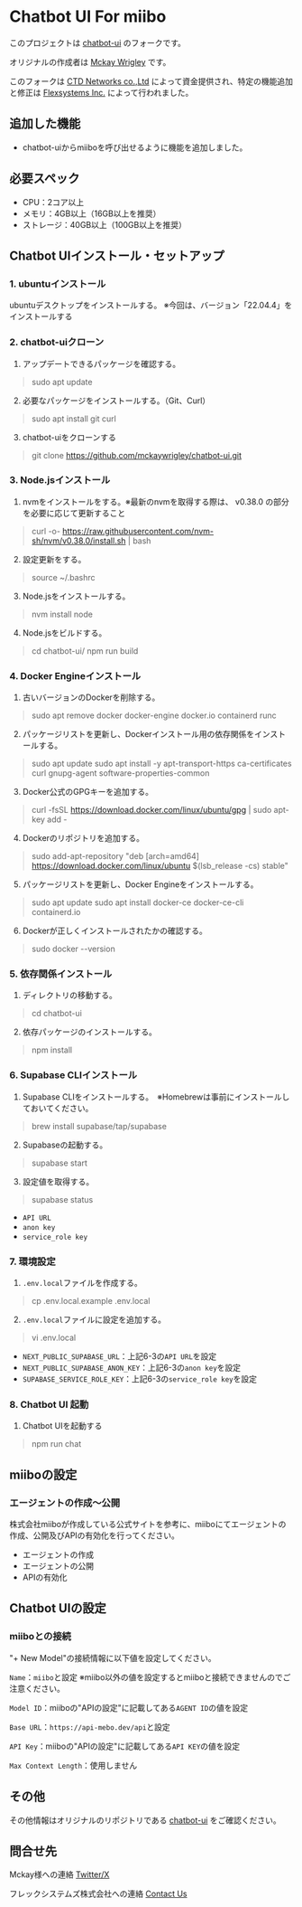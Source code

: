 # Chatbot UI For miibo

このプロジェクトは [chatbot-ui](https://github.com/mckaywrigley/chatbot-ui) のフォークです。

オリジナルの作成者は [Mckay Wrigley](https://github.com/mckaywrigley) です。

このフォークは [CTD Networks co.,Ltd](https://ctd.co.jp/) によって資金提供され、特定の機能追加と修正は [Flexsystems Inc.](https://www.flexsystems-inc.com/) によって行われました。

## 追加した機能
- chatbot-uiからmiiboを呼び出せるように機能を追加しました。

## 必要スペック
- CPU：2コア以上
- メモリ：4GB以上（16GB以上を推奨）
- ストレージ：40GB以上（100GB以上を推奨）

## Chatbot UIインストール・セットアップ

### 1. ubuntuインストール
ubuntuデスクトップをインストールする。
※今回は、バージョン「22.04.4」をインストールする

### 2. chatbot-uiクローン
1. アップデートできるパッケージを確認する。
> sudo apt update

2. 必要なパッケージをインストールする。（Git、Curl）
> sudo apt install git curl

3. chatbot-uiをクローンする
> git clone https://github.com/mckaywrigley/chatbot-ui.git

### 3. Node.jsインストール
1. nvmをインストールをする。※最新のnvmを取得する際は、 v0.38.0 の部分を必要に応じて更新すること
> curl -o- https://raw.githubusercontent.com/nvm-sh/nvm/v0.38.0/install.sh | bash

2. 設定更新をする。
> source ~/.bashrc

3. Node.jsをインストールする。
> nvm install node

4. Node.jsをビルドする。
> cd chatbot-ui/
> npm run build

### 4. Docker Engineインストール
1. 古いバージョンのDockerを削除する。
> sudo apt remove docker docker-engine docker.io containerd runc

2. パッケージリストを更新し、Dockerインストール用の依存関係をインストールする。
> sudo apt update
> sudo apt install -y apt-transport-https ca-certificates curl gnupg-agent software-properties-common

3. Docker公式のGPGキーを追加する。
> curl -fsSL https://download.docker.com/linux/ubuntu/gpg | sudo apt-key add -

4. Dockerのリポジトリを追加する。
> sudo add-apt-repository "deb [arch=amd64] https://download.docker.com/linux/ubuntu $(lsb_release -cs) stable"

5. パッケージリストを更新し、Docker Engineをインストールする。
> sudo apt update
> sudo apt install docker-ce docker-ce-cli containerd.io

6. Dockerが正しくインストールされたかの確認する。
> sudo docker --version

### 5. 依存関係インストール
1. ディレクトリの移動する。
> cd chatbot-ui

2. 依存パッケージのインストールする。
> npm install

### 6. Supabase CLIインストール
1. Supabase CLIをインストールする。　※Homebrewは事前にインストールしておいてください。
> brew install supabase/tap/supabase

2. Supabaseの起動する。
> supabase start

3. 設定値を取得する。
> supabase status
- `API URL`
- `anon key`
- `service_role key`

### 7. 環境設定
1. `.env.local`ファイルを作成する。
> cp .env.local.example .env.local

2. `.env.local`ファイルに設定を追加する。
> vi .env.local

- `NEXT_PUBLIC_SUPABASE_URL`：上記6-3の`API URL`を設定
- `NEXT_PUBLIC_SUPABASE_ANON_KEY`：上記6-3の`anon key`を設定
- `SUPABASE_SERVICE_ROLE_KEY`：上記6-3の`service_role key`を設定

### 8. Chatbot UI 起動
1. Chatbot UIを起動する
> npm run chat


## miiboの設定

### エージェントの作成～公開
株式会社miiboが作成している公式サイトを参考に、miiboにてエージェントの作成、公開及びAPIの有効化を行ってください。
- エージェントの作成
- エージェントの公開
- APIの有効化

## Chatbot UIの設定
### miiboとの接続

"+ New Model"の接続情報に以下値を設定してください。

`Name`：`miibo`と設定
※miibo以外の値を設定するとmiiboと接続できませんのでご注意ください。

`Model ID`：miiboの"APIの設定"に記載してある`AGENT ID`の値を設定

`Base URL`：`https://api-mebo.dev/api`と設定

`API Key`：miiboの"APIの設定"に記載してある`API KEY`の値を設定

`Max Context Length`：使用しません

## その他

その他情報はオリジナルのリポジトリである [chatbot-ui](https://github.com/mckaywrigley/chatbot-ui) をご確認ください。

## 問合せ先

Mckay様への連絡 [Twitter/X](https://twitter.com/mckaywrigley)

フレックシステムズ株式会社への連絡 [Contact Us](https://www.flexsystems-inc.com/contact/)
